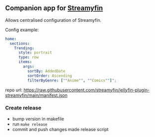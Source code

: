 ## Companion app for [Streamyfin](https://github.com/fredrikburmester/streamyfin)

Allows centralised configuration of Streamyfin.

Config example:

```yaml
home:
  sections:
    Trending:
      style: portrait
      type: row 
      items:
        args: 
          sortBy: AddedDate
          sortOrder: Ascending
          filterByGenre: [""Anime"", ""Comics""]";
```

repo url: https://raw.githubusercontent.com/streamyfin/jellyfin-plugin-streamyfin/main/manifest.json

### Create release

- bump version in makefile
- run `make release`
- commit and push changes made release script
